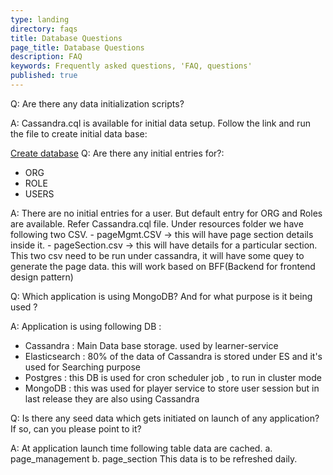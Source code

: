 ```yaml
---
type: landing
directory: faqs
title: Database Questions
page_title: Database Questions
description: FAQ
keywords: Frequently asked questions, 'FAQ, questions'
published: true
---
```

Q: Are there any data initialization scripts?

A: Cassandra.cql is available for initial data setup. Follow the link and run the file to create initial data base: 

[Create database](https://github.com/project-sunbird/sunbird-lms-mw/tree/master/actors/src/main/resources)
Q: Are there any initial entries for?:

- ORG
- ROLE
- USERS

A:  There are no initial entries for a user. But default entry for ORG and Roles are available. Refer Cassandra.cql file.
     Under resources folder we have following two CSV.
     - pageMgmt.CSV ->  this will have page section details inside it. 
     - pageSection.csv ->  this will have details for a particular section.
     This two csv need to be run under cassandra, it will have some quey to generate the page data.
     this will work based on BFF(Backend for frontend design pattern)


Q:  Which application is using MongoDB? And for what purpose is it being used ?

A: Application is using following DB : 
   - Cassandra : Main Data base storage. used by learner-service
   - Elasticsearch :  80% of the data of Cassandra is stored under ES and it's used for Searching purpose
   - Postgres : this DB is used for cron scheduler job , to run in cluster mode
   - MongoDB : this was used for player service to store user session but in last release they are also using Cassandra 

Q: Is there any seed data which gets initiated on launch of any application? If so, can you please point to it?

A: At application launch time following table data are cached.
    a. page_management 
    b. page_section
   This data is to be refreshed daily. 
